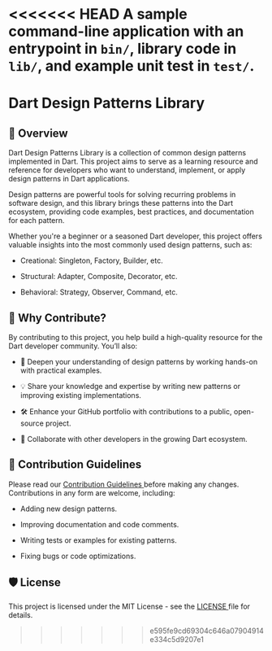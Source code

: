 <<<<<<< HEAD
A sample command-line application with an entrypoint in `bin/`, library code
in `lib/`, and example unit test in `test/`.
=======
# Dart Design Patterns Library

## 🎨 Overview

Dart Design Patterns Library is a collection of common design patterns implemented in Dart. This project aims to serve as a learning resource and reference for developers who want to understand, implement, or apply design patterns in Dart applications.

Design patterns are powerful tools for solving recurring problems in software design, and this library brings these patterns into the Dart ecosystem, providing code examples, best practices, and documentation for each pattern.

Whether you're a beginner or a seasoned Dart developer, this project offers valuable insights into the most commonly used design patterns, such as:

- Creational: Singleton, Factory, Builder, etc.

- Structural: Adapter, Composite, Decorator, etc.

- Behavioral: Strategy, Observer, Command, etc.

## 🚀 Why Contribute?
By contributing to this project, you help build a high-quality resource for the Dart developer community. You’ll also:

- 🧠 Deepen your understanding of design patterns by working hands-on with practical examples.

- 💡 Share your knowledge and expertise by writing new patterns or improving existing implementations.

- 🛠 Enhance your GitHub portfolio with contributions to a public, open-source project.

- 🤝 Collaborate with other developers in the growing Dart ecosystem.

## 📝 Contribution Guidelines

Please read our <a href="https://github.com/ahmedelazab1220/Dart-DesignPattern/blob/main/CONTRIBUTING.md"> Contribution Guidelines </a> before making any changes. Contributions in any form are welcome, including:

- Adding new design patterns.

- Improving documentation and code comments.

- Writing tests or examples for existing patterns.

- Fixing bugs or code optimizations.

## 🛡 License

This project is licensed under the MIT License - see the <a href="https://github.com/ahmedelazab1220/Dart-DesignPattern/blob/main/LICENSE"> LICENSE </a> file for details.
>>>>>>> e595fe9cd69304c646a07904914e334c5d9207e1
